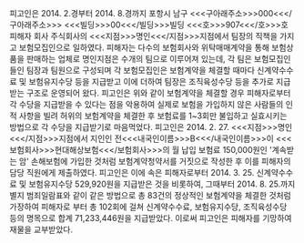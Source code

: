 피고인은 2014. 2.경부터 2014. 8.경까지 포항시 남구 <<<구아래주소>>>000<<</구아래주소>>> <<<빌딩>>>00<<</빌딩>>>빌딩 <<<호>>>907<<</호>>>호 피해자 회사 주식회사의 <<<지점>>>명인<<</지점>>>지점에서 팀장의 직책을 가지고 보험모집인으로 일하였다.
피해자는 다수의 보험회사와 위탁매매계약을 통해 보험상품을 판매하는 업체로 명인지점은 수개의 팀으로 이루어져 있는데, 각 팀은 보험모집인들인 팀장과 팀원으로 구성되며 각 보험모집인은 보험계약을 체결할 때마다 신계약수수료 및 보험유지수당 등을 지급받고 이에 더하여 팀장은 조직육성수당 등을 추가로 지급받는 구조로 운영되어 왔다.
피고인은 위와 같이 보험계약을 체결할 경우 피해자로부터 각 수당을 지급받을 수 있다는 점을 악용하여 실제로 보험을 가입하지 않은 사람들의 인적 사항을 빌려 허위의 보험계약을 체결한 후 보험료를 1~3회만 불입하고 실효시키는 방법으로 각 수당을 지급받기로 마음먹었다.
피고인은 2014. 2. 27. <<<지점>>>명인<<</지점>>>지점에서 지인인 전<<<내국인이름>>>B<<</내국인이름>>>이 <<<보험회사>>>현대해상보험<<</보험회사>>>의 월 납입 보험료 150,000원인 '계속받는 암' 손해보험에 가입한 것처럼 보험계약청약서를 거짓으로 작성한 후 이를 피해자의 담당 직원에게 제출하였다.
피고인은 이에 속은 피해자로부터 2014. 3. 25. 신계약수수료 및 보험유지수당 529,920원을 지급받은 것을 비롯하여, 그때부터 2014. 8. 25.까지 별지 범죄일람표와 같이 같은 방법으로 총 83건의 정상적인 보험계약을 체결한 것처럼 가장하여 피해자로 부터 총 102회에 걸쳐 신계약수수료, 보험유지수당, 조직육성수당 등의 명목으로 합계 71,233,446원을 지급받았다.
이로써 피고인은 피해자를 기망하여 재물을 교부받았다.